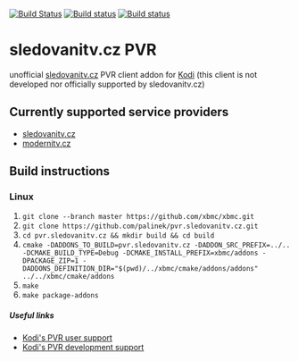 [![Build Status](https://jenkins.kodi.tv/buildStatus/icon?job=palinek%2Fpvr.sledovanitv.cz%2FMatrix)](https://jenkins.kodi.tv/view/Addons/job/palinek/job/pvr.sledovanitv.cz/job/Matrix/)
[![Build status](https://travis-ci.org/palinek/pvr.sledovanitv.cz.svg?branch=master)](https://travis-ci.org/palinek/pvr.sledovanitv.cz)
[![Build status](https://ci.appveyor.com/api/projects/status/02qaoie8tcv4klnf/branch/master?svg=true)](https://ci.appveyor.com/project/palinek/pvr-sledovanitv-cz/branch/master)

# sledovanitv.cz PVR
unofficial [sledovanitv.cz](https://sledovanitv.cz) PVR client addon for [Kodi](https://kodi.tv)
(this client is not developed nor officially supported by sledovanitv.cz)

## Currently supported service providers
- [sledovanitv.cz](https://sledovanitv.cz)
- [modernitv.cz](https://modernitv.cz)

## Build instructions

### Linux

1. `git clone --branch master https://github.com/xbmc/xbmc.git`
2. `git clone https://github.com/palinek/pvr.sledovanitv.cz.git`
3. `cd pvr.sledovanitv.cz && mkdir build && cd build`
4. `cmake -DADDONS_TO_BUILD=pvr.sledovanitv.cz -DADDON_SRC_PREFIX=../.. -DCMAKE_BUILD_TYPE=Debug -DCMAKE_INSTALL_PREFIX=xbmc/addons -DPACKAGE_ZIP=1 -DADDONS_DEFINITION_DIR="$(pwd)/../xbmc/cmake/addons/addons" ../../xbmc/cmake/addons`
5. `make`
6. `make package-addons`

##### Useful links

* [Kodi's PVR user support](https://forum.kodi.tv/forumdisplay.php?fid=167)
* [Kodi's PVR development support](https://forum.kodi.tv/forumdisplay.php?fid=136)
